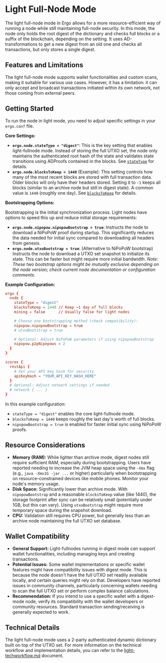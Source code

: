 
# Light Full-Node Mode

The light full-node mode in Ergo allows for a more resource-efficient way of running a node while still maintaining full-node security. In this mode, the node only holds the root digest of the dictionary and checks full blocks or a suffix of the blockchain, depending on the setting. It uses AD-transformations to get a new digest from an old one and checks all transactions, but only stores a single digest.

## Features and Limitations

The light full-node mode supports wallet functionalities and custom scans, making it suitable for various use cases. However, it has a limitation: it can only accept and broadcast transactions initiated within its own network, not those coming from external peers.

## Getting Started

To run the node in light mode, you need to adjust specific settings in your `ergo.conf` file.

**Core Settings:**

*   **`ergo.node.stateType = "digest"`**: This is the key setting that enables light-fullnode mode. Instead of storing the full UTXO set, the node only maintains the authenticated root hash of the state and validates state transitions using ADProofs contained in the blocks. See [`stateType`](conf-node.md#state-type) for details.
*   **`ergo.node.blocksToKeep = 1440`** (Example): This setting controls how many of the most recent blocks are stored with full transaction data. Older blocks will only have their headers stored. Setting it to `-1` keeps all blocks (similar to an archive node but still in digest state). A common value is `1440` (roughly one day). See [`blocksToKeep`](conf-node.md#blocks-to-keep) for details.

**Bootstrapping Options:**

Bootstrapping is the initial synchronization process. Light nodes have options to speed this up and reduce initial storage requirements:

*   **`ergo.node.nipopow.nipopowBootstrap = true`**: Instructs the node to download a NiPoPoW proof during startup. This significantly reduces the data needed for initial sync compared to downloading all headers from genesis.
*   **`ergo.node.utxoBootstrap = true`**: (Alternative to NiPoPoW bootstrap) Instructs the node to download a UTXO set snapshot to initialize its state. This can be faster but might require more initial bandwidth. *Note: These two bootstrap options might be mutually exclusive depending on the node version; check current node documentation or configuration comments.*

**Example Configuration:**



```conf
ergo {
  node {
    stateType = "digest"
    blocksToKeep = 1440 // Keep ~1 day of full blocks
    mining = false      // Usually false for light nodes

    # Choose one bootstrapping method (check compatibility):
    nipopow.nipopowBootstrap = true 
    # utxoBootstrap = true 

    # Optional: Adjust NiPoPoW parameters if using nipopowBootstrap
    nipopow.p2pNipopows = 2 
  }
}

scorex {
  restApi {
    # Set your API key hash for security
    apiKeyHash = "YOUR_API_KEY_HASH_HERE" 
  }
  # Optional: Adjust network settings if needed
  # network { ... } 
}
```

In this example configuration:
*   `stateType = "digest"` enables the core light-fullnode mode.
*   `blocksToKeep = 1440` keeps roughly the last day's worth of full blocks.
*   `nipopowBootstrap = true` is enabled for faster initial sync using NiPoPoW proofs.

## Resource Considerations

*   **Memory (RAM):** While lighter than archive mode, digest nodes still require sufficient RAM, especially during bootstrapping. Users have reported needing to increase the JVM heap space using the `-Xmx` flag (e.g., `java -Xmx1G -jar ...` or higher) particularly when bootstrapping on resource-constrained devices like mobile phones. Monitor your node's memory usage.
*   **Disk Space:** Significantly lower than archive mode. With `nipopowBootstrap` and a reasonable `blocksToKeep` value (like 1440), the storage footprint after sync can be relatively small (potentially under 1GB, but this can vary). Using `utxoBootstrap` might require more temporary space during the snapshot download.
*   **CPU:** Validation still requires CPU power, but generally less than an archive node maintaining the full UTXO set database.

## Wallet Compatibility

*   **General Support:** Light-fullnodes running in digest mode *can* support wallet functionalities, including managing keys and creating transactions.
*   **Potential Issues:** Some wallet implementations or specific wallet features might have compatibility issues with digest mode. This is because the node doesn't have the full UTXO set readily available locally, and certain queries might rely on that. Developers have reported issues in community channels, particularly concerning wallets needing to scan the full UTXO set or perform complex balance calculations.
*   **Recommendation:** If you intend to use a specific wallet with a digest-mode node, verify its compatibility with the wallet developers or community resources. Standard transaction sending/receiving is generally expected to work.

## Technical Details

The light full-node mode uses a 2-party authenticated dynamic dictionary built on top of the UTXO set. For more information on the technical workflow and implementation details, you can refer to the [light-techworkflow.md](light-techworkflow.md) document.
